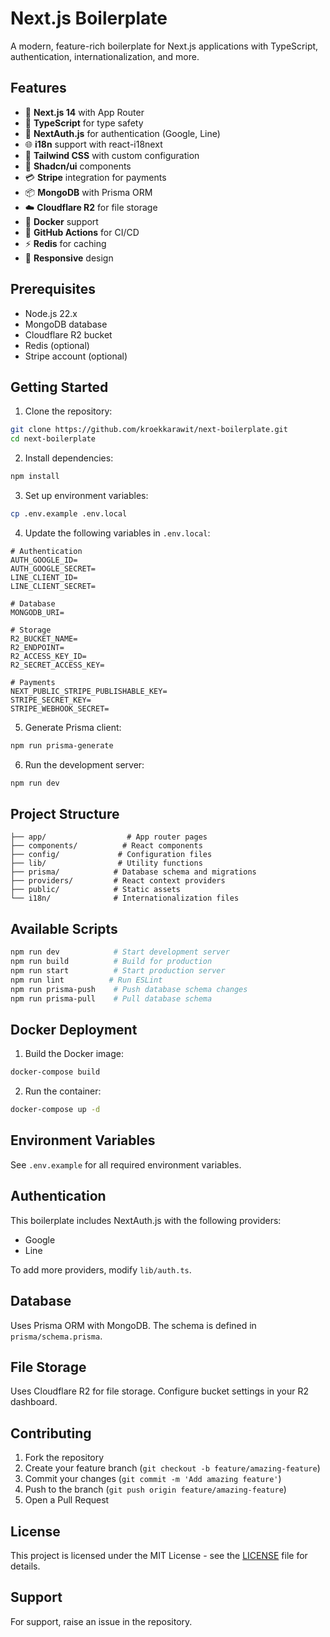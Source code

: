 # Next.js Boilerplate

A modern, feature-rich boilerplate for Next.js applications with TypeScript, authentication, internationalization, and more.

## Features

- 🚀 **Next.js 14** with App Router
- 💨 **TypeScript** for type safety
- 🔐 **NextAuth.js** for authentication (Google, Line)
- 🌐 **i18n** support with react-i18next
- 💅 **Tailwind CSS** with custom configuration
- 🎨 **Shadcn/ui** components
- 💳 **Stripe** integration for payments
- 📦 **MongoDB** with Prisma ORM
- ☁️ **Cloudflare R2** for file storage
- 🐳 **Docker** support
- 🔄 **GitHub Actions** for CI/CD
- ⚡ **Redis** for caching
- 📱 **Responsive** design

## Prerequisites

- Node.js 22.x
- MongoDB database
- Cloudflare R2 bucket
- Redis (optional)
- Stripe account (optional)

## Getting Started

1. Clone the repository:
```bash
git clone https://github.com/kroekkarawit/next-boilerplate.git
cd next-boilerplate
```

2. Install dependencies:
```bash
npm install
```

3. Set up environment variables:
```bash
cp .env.example .env.local
```

4. Update the following variables in `.env.local`:
```env
# Authentication
AUTH_GOOGLE_ID=
AUTH_GOOGLE_SECRET=
LINE_CLIENT_ID=
LINE_CLIENT_SECRET=

# Database
MONGODB_URI=

# Storage
R2_BUCKET_NAME=
R2_ENDPOINT=
R2_ACCESS_KEY_ID=
R2_SECRET_ACCESS_KEY=

# Payments
NEXT_PUBLIC_STRIPE_PUBLISHABLE_KEY=
STRIPE_SECRET_KEY=
STRIPE_WEBHOOK_SECRET=
```

5. Generate Prisma client:
```bash
npm run prisma-generate
```

6. Run the development server:
```bash
npm run dev
```

## Project Structure

```
├── app/                  # App router pages
├── components/          # React components
├── config/             # Configuration files
├── lib/                # Utility functions
├── prisma/            # Database schema and migrations
├── providers/         # React context providers
├── public/            # Static assets
└── i18n/              # Internationalization files
```

## Available Scripts

```bash
npm run dev            # Start development server
npm run build          # Build for production
npm run start          # Start production server
npm run lint          # Run ESLint
npm run prisma-push    # Push database schema changes
npm run prisma-pull    # Pull database schema
```

## Docker Deployment

1. Build the Docker image:
```bash
docker-compose build
```

2. Run the container:
```bash
docker-compose up -d
```

## Environment Variables

See `.env.example` for all required environment variables.

## Authentication

This boilerplate includes NextAuth.js with the following providers:
- Google
- Line

To add more providers, modify `lib/auth.ts`.

## Database

Uses Prisma ORM with MongoDB. The schema is defined in `prisma/schema.prisma`.

## File Storage

Uses Cloudflare R2 for file storage. Configure bucket settings in your R2 dashboard.

## Contributing

1. Fork the repository
2. Create your feature branch (`git checkout -b feature/amazing-feature`)
3. Commit your changes (`git commit -m 'Add amazing feature'`)
4. Push to the branch (`git push origin feature/amazing-feature`)
5. Open a Pull Request

## License

This project is licensed under the MIT License - see the [LICENSE](LICENSE) file for details.

## Support

For support, raise an issue in the repository.